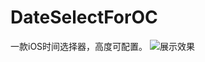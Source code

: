# DateSelectForOC
一款iOS时间选择器，高度可配置。
![展示效果](https://github.com/TheBloodElf/DateSelectForOC/blob/master/时间选择器效果.gif)

